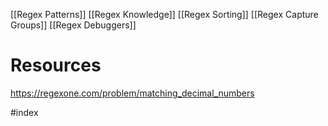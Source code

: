 [[Regex Patterns]] 
[[Regex Knowledge]]
[[Regex Sorting]]
[[Regex Capture Groups]]
[[Regex Debuggers]]

# Resources
https://regexone.com/problem/matching_decimal_numbers

#index